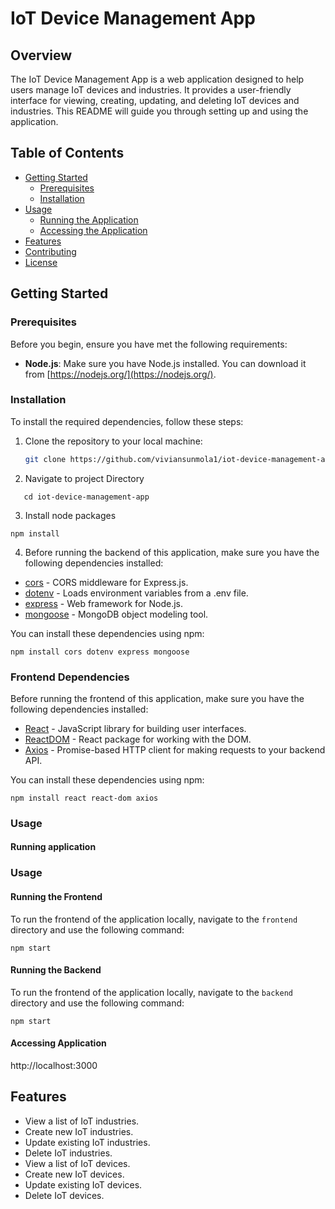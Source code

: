 # IoT Device Management App

## Overview

The IoT Device Management App is a web application designed to help users manage IoT devices and industries. It provides a user-friendly interface for viewing, creating, updating, and deleting IoT devices and industries. This README will guide you through setting up and using the application.

## Table of Contents

- [Getting Started](#getting-started)
  - [Prerequisites](#prerequisites)
  - [Installation](#installation)
- [Usage](#usage)
  - [Running the Application](#running-the-application)
  - [Accessing the Application](#accessing-the-application)
- [Features](#features)
- [Contributing](#contributing)
- [License](#license)

## Getting Started

### Prerequisites

Before you begin, ensure you have met the following requirements:

- **Node.js**: Make sure you have Node.js installed. You can download it from [https://nodejs.org/](https://nodejs.org/).

### Installation

To install the required dependencies, follow these steps:

1. Clone the repository to your local machine:

   ```bash
   git clone https://github.com/viviansunmola1/iot-device-management-app.git
   ```

2. Navigate to project Directory    
```
   cd iot-device-management-app
```
3. Install node packages 
```
npm install
```

4. Before running the backend of this application, make sure you have the following dependencies installed:

- [cors](https://www.npmjs.com/package/cors) - CORS middleware for Express.js.
- [dotenv](https://www.npmjs.com/package/dotenv) - Loads environment variables from a .env file.
- [express](https://www.npmjs.com/package/express) - Web framework for Node.js.
- [mongoose](https://www.npmjs.com/package/mongoose) - MongoDB object modeling tool.

You can install these dependencies using npm:

```
npm install cors dotenv express mongoose
```

### Frontend Dependencies

Before running the frontend of this application, make sure you have the following dependencies installed:

- [React](https://reactjs.org/) - JavaScript library for building user interfaces.
- [ReactDOM](https://reactjs.org/docs/react-dom.html) - React package for working with the DOM.
- [Axios](https://www.npmjs.com/package/axios) - Promise-based HTTP client for making requests to your backend API.

You can install these dependencies using npm:

```
npm install react react-dom axios
```

### Usage
#### Running application 
### Usage

#### Running the Frontend

To run the frontend of the application locally, navigate to the `frontend` directory and use the following command:

```
npm start
```

#### Running the Backend

To run the frontend of the application locally, navigate to the `backend` directory and use the following command:

```
npm start
```

#### Accessing Application 
http://localhost:3000

## Features

- View a list of IoT industries.
- Create new IoT industries.
- Update existing IoT industries.
- Delete IoT industries.
- View a list of IoT devices.
- Create new IoT devices.
- Update existing IoT devices.
- Delete IoT devices.
